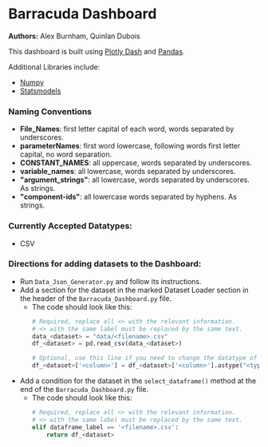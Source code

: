 # Barracuda Dashboard

**Authors:** Alex Burnham, Quinlan Dubois

This dashboard is built using [Plotly Dash](https://plotly.com/dash/) and [Pandas](https://pandas.pydata.org/).

Additional Libraries include:
- [Numpy](https://numpy.org/)
- [Statsmodels](https://www.statsmodels.org/stable/index.html)

### Naming Conventions
- **File_Names**: first letter capital of each word, words separated by underscores.
- **parameterNames**: first word lowercase, following words first letter capital, no word separation.
- **CONSTANT_NAMES**: all uppercase, words separated by underscores.
- **variable_names**: all lowercase, words separated by underscores.
- **"argument_strings"**: all lowercase, words separated by underscores. As strings.
- **"component-ids"**: all lowercase words separated by hyphens. As strings.


### Currently Accepted Datatypes:
- CSV

### Directions for adding datasets to the Dashboard:
- Run `Data_Json_Generator.py` and follow its instructions.
- Add a section for the dataset in the marked Dataset Loader section in the header of the `Barracuda_Dashboard.py` file.
  - The code should look like this:
    ```python
    # Required, replace all <> with the relevant information.
    # <> with the same label must be replaced by the same text.
    data_<dataset> = "data/<filename>.csv"
    df_<dataset> = pd.read_csv(data_<dataset>)
    
    # Optional, use this line if you need to change the datatype of a column, typically I've found 
    df_<dataset>['<column>'] = df_<dataset>['<column>'].astype("<type>")
    ```
- Add a condition for the dataset in the `select_dataframe()` method at the end of the `Barracuda_Dashboard.py` file.
  - The code should look like this:
    ```python
    # Required, replace all <> with the relevant information.
    # <> with the same label must be replaced by the same text.
    elif dataframe_label == '<filename>.csv':
        return df_<dataset>
    ```
    
